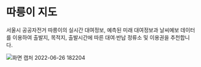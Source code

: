 # 따릉이 지도
서울시 공공자전거 따릉이의 실시간 대여정보, 예측된 미래 대여정보과 날씨예보 데이터를 이용하여 출발지, 목적지, 출발시간에 따른 대여∙반납 정류소 및 이용권을 추천합니다.

![화면 캡처 2022-06-26 182204](https://user-images.githubusercontent.com/42487844/177076321-1d67c1ad-5e1e-49c8-87bd-2f4ea213f452.png)
